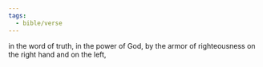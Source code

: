 ```yaml
---
tags:
  - bible/verse
---
```

in the word of truth, in the power of God, by the armor of righteousness on the right hand and on the left,